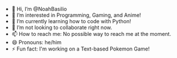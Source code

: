 - 👋 Hi, I’m @NoahBasilio
- 👀 I’m interested in Programming, Gaming, and Anime!
- 🌱 I’m currently learning how to code with Python!
- 💞️ I’m not looking to collaborate right now.
- 📫 How to reach me: No possible way to reach me at the moment.
- 😄 Pronouns: he/him
- ⚡ Fun fact: I'm working on a Text-based Pokemon Game!

<!---
NoahBasilio/NoahBasilio is a ✨ special ✨ repository because its `README.md` (this file) appears on your GitHub profile.
You can click the Preview link to take a look at your changes.
--->
